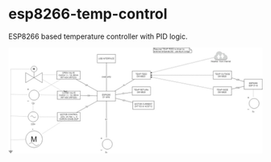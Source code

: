 # esp8266-temp-control
ESP8266 based temperature controller with PID logic.

![Hardware setup concept](hardware.jpg?raw=true "Hardware setup concept")
